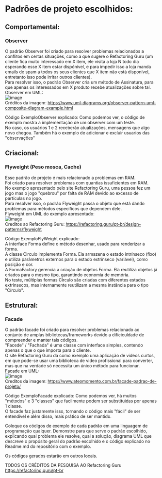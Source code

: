 # Padrões de projeto escolhidos:

## Comportamental:
### Observer 
O padrão Observer foi criado para resolver problemas relacionados a conflitos em certas situações, como a que sugere o Refactoring Guru (um cliente fica muito interessado em X item, ele visita a loja N todo dia esperando esse X item estar dispónivel, e para impedir isso a loja manda emails de spam a todos os seus clientes que X item não está disponível, entretanto isso pode irritar outros clientes).</br>
Para resolver isso, o padrão Observer cria um método de Assinatura, para que apenas os interessados em X produto recebe atualizações sobre tal.</br>
Observer em UML:</br>
![image](https://github.com/user-attachments/assets/f52a1be8-b9d7-4f8c-85ff-b97d6cff811b)</br>
Créditos da imagem: https://www.uml-diagrams.org/observer-pattern-uml-composite-diagram-example.html </br>

Código ExemploObserver explicado: Como podemos ver, o código de exemplo mostra a implementação de um observer com um teste.</br>
No caso, os usuários 1 e 2 receberão atualizações, mensagens que algo novo chegou. Também há o exemplo de adicionar e excluir usuarios das "observações"</br> 

## Criacional:
### Flyweight (Peso mosca, Cache)
Esse padrão de projeto é mais relacionado a problemas em RAM. </br>
Foi criado para resolver problemas com quantias issuficientes em RAM. </br> 
No exemplo apresentado pelo site Refactoring Guru, uma pessoa fez um jogo mas o jogo "quebrou" por falta de RAM devido ao excesso de partículas no jogo. </br>
Para resolver isso, o padrão Flyweight passa o objeto que está dando problemas para métodos específicos que dependem dele. </br>
Flyweight em UML do exemplo apresentado: </br>
![image](https://github.com/user-attachments/assets/83286482-7735-4846-a35d-fcd9ee265860) </br>
Creditos ao Refactoring Guru: https://refactoring.guru/pt-br/design-patterns/flyweight </br>

Código ExemploFlyWeight explicado: </br>
A interface Forma define o método desenhar, usado para renderizar a forma.</br>
A classe Circulo implementa Forma. Ela armazena o estado intrínseco (fixo) e utiliza parâmetros externos para o estado extrínseco (variável), como posição e cor. </br>
A FormaFactory gerencia a criação de objetos Forma. Ela reutiliza objetos já criados para o mesmo tipo, garantindo economia de memória.</br>
No teste, múltiplas formas Círculo são criadas com diferentes estados extrínsecos, mas internamente reutilizam a mesma instância para o tipo "Círculo". </br>

## Estrutural:
### Facade
O padrão facade foi criado para resolver problemas relacionado ao conjunto de amplas bibliotecas/frameworks devido a dificiculdade de compreender e manter tais códigos.</br>
"Facede" / "Fachada" é uma classe com interface simples, contendo apenas o que o que importa para o cliente.</br>
O site Refactoring Guru da como exemplo uma aplicação de videos curtos, em que pode-se usar uma biblioteca de video profissional para converter, mas que na verdade só necessita um único método para funcionar.</br>
Facade em UML:</br>
![image](https://github.com/user-attachments/assets/57b5a37c-bd35-4a71-8544-462910ed45b8)</br>
Creditos da imagem: https://www.ateomomento.com.br/facade-padrao-de-projeto/<br>

Código ExemploFacade explicado: Como podemos ver, há muitos "métodos" e 3 "classes" que facilmente podem ser substituidas por apenas 1 classe.</br>
O facade faz justamente isso, tornando o código mais "fácil" de ser entendível e além disso, mais prático de ser mantido.</br>


Coloque os códigos de exemplo de cada padrão em uma linguagem de programação qualquer. 
Demonstre para que serve o padrão escolhido, explicando qual problema ele resolve, qual a solução, diagrama UML que descreve o propósito geral do padrão escolhido e o código explicado no Readme.md do repositório com o exemplo.

Os códigos gerados estarão em outros locais.

TODOS OS CRÉDITOS DA PESQUISA AO Refactoring Guru </br>
https://refactoring.guru/pt-br
